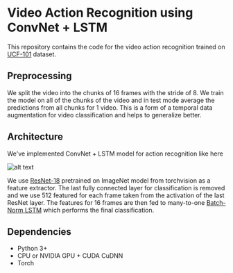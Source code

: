 # Video Action Recognition using ConvNet + LSTM

This repository contains the code for the video action recognition trained on [UCF-101](http://crcv.ucf.edu/data/UCF101.php) dataset.

## Preprocessing

We split the video into the chunks of 16 frames with the stride of 8. We train the model on all of the chunks of the video and in test mode average the predictions from all chunks for 1 video. This is a form of a temporal data augmentation for video classification and helps to generalize better.

## Architecture

We've implemented ConvNet + LSTM model for action recognition like here

![alt text](https://raw.githubusercontent.com/lyubonko/ldsss17_project/master/images/architecture.png) 

We use [ResNet-18](http://pytorch.org/docs/master/torchvision/models.html) pretrained on ImageNet model from torchvision as a feature extractor. The last fully connected layer for classification is removed and we use 512 featured for each frame taken from the activation of the last ResNet layer. The features for 16 frames are then fed to many-to-one [Batch-Norm LSTM](https://arxiv.org/pdf/1603.09025.pdf) which performs the final classification. 

## Dependencies

* Python 3+
* CPU or NVIDIA GPU + CUDA CuDNN
* Torch
